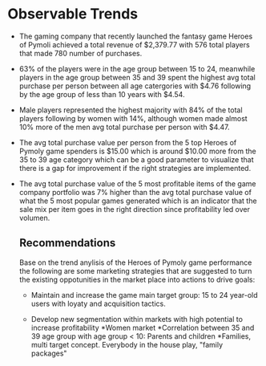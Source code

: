 # Observable Trends
* The gaming company that recently launched the fantasy game Heroes of Pymoli achieved a total revenue of $2,379.77 with 576 total players that made 780 number of purchases. 
* 63% of the players were in the age group between 15 to 24, meanwhile players in the age group between 35 and 39 spent the highest avg total purchase per person between all age catergories with $4.76 following by the age group of less than 10 years with $4.54. 
* Male players represented the highest majority with 84% of the total players following by women with 14%, although women made almost 10% more of the men avg total purchase per person with $4.47.
* The avg total purchase value per person from the 5 top Heroes of Pymoly game spenders is $15.00 which is around $10.00 more from the 35 to 39 age category which can be a good parameter to visualize that there is a gap for improvement if the right strategies are implemented.
* The avg total purchase value of the 5 most profitable items of the game company portfolio was 7% higher than the avg total purchase value of what the 5 most popular games generated which is an indicator that the sale mix per item goes in the right direction since profitability led over volumen.

  ## Recommendations
     Base on the trend anylisis of the Heroes of Pymoly game performance the following are some marketing strategies that are suggested to turn the existing oppotunities in the market place into actions to drive goals:
     
     * Maintain and increase the game main target group: 15 to 24 year-old users with loyaty and acquisition tactics.
     
     * Develop new segmentation within markets with high potential to increase profitability
        *Women market
        *Correlation between 35 and 39 age group with age group < 10: Parents and children
        *Families, multi target concept. Everybody in the house play, "family packages"
     
     
